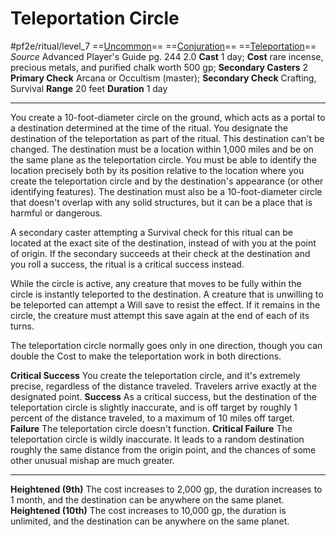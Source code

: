 # Teleportation Circle
#pf2e/ritual/level_7
==[Uncommon](../../../../../TTRPGShare-Pathfinder-2E-Vault/rules/traits/uncommon.md)== ==[Conjuration](../../../../../TTRPGShare-Pathfinder-2E-Vault/rules/traits/conjuration.md)== ==[Teleportation](../../../../../TTRPGShare-Pathfinder-2E-Vault/rules/traits/teleportation.md)==
*Source* Advanced Player's Guide pg. 244 2.0
**Cast** 1 day; **Cost** rare incense, precious metals, and purified chalk worth 500 gp; **Secondary Casters** 2
**Primary Check** Arcana or Occultism (master); **Secondary Check** Crafting, Survival
**Range** 20 feet
**Duration** 1 day

---
You create a 10-foot-diameter circle on the ground, which acts as a portal to a destination determined at the time of the ritual. You designate the destination of the teleportation as part of the ritual. This destination can't be changed. The destination must be a location within 1,000 miles and be on the same plane as the teleportation circle. You must be able to identify the location precisely both by its position relative to the location where you create the teleportation circle and by the destination's appearance (or other identifying features). The destination must also be a 10-foot-diameter circle that doesn't overlap with any solid structures, but it can be a place that is harmful or dangerous.

A secondary caster attempting a Survival check for this ritual can be located at the exact site of the destination, instead of with you at the point of origin. If the secondary succeeds at their check at the destination and you roll a success, the ritual is a critical success instead.

While the circle is active, any creature that moves to be fully within the circle is instantly teleported to the destination. A creature that is unwilling to be teleported can attempt a Will save to resist the effect. If it remains in the circle, the creature must attempt this save again at the end of each of its turns.

The teleportation circle normally goes only in one direction, though you can double the Cost to make the teleportation work in both directions.

**Critical Success** You create the teleportation circle, and it's extremely precise, regardless of the distance traveled. Travelers arrive exactly at the designated point.
**Success** As a critical success, but the destination of the teleportation circle is slightly inaccurate, and is off target by roughly 1 percent of the distance traveled, to a maximum of 10 miles off target.
**Failure** The teleportation circle doesn't function.
**Critical Failure** The teleportation circle is wildly inaccurate. It leads to a random destination roughly the same distance from the origin point, and the chances of some other unusual mishap are much greater.

<hr>

**Heightened (9th)** The cost increases to 2,000 gp, the duration increases to 1 month, and the destination can be anywhere on the same planet.
**Heightened (10th)** The cost increases to 10,000 gp, the duration is unlimited, and the destination can be anywhere on the same planet.